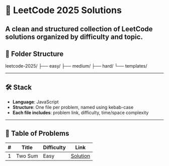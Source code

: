 # 📘 LeetCode 2025 Solutions

A clean and structured collection of LeetCode solutions organized by difficulty and topic.  
---

## 📁 Folder Structure

leetcode-2025/
├── easy/
├── medium/
├── hard/
└── templates/

---

## 🛠 Stack

- **Language**: JavaScript
- **Structure**: One file per problem, named using kebab-case
- **Each file includes**: problem link, difficulty, time/space complexity

---

## 📌 Table of Problems

| #   | Title                                      | Difficulty | Link                                       |
|-----|--------------------------------------------|------------|--------------------------------------------|
| 1   | Two Sum                                    | Easy       | [Solution](./easy/two-sum.js)              |
